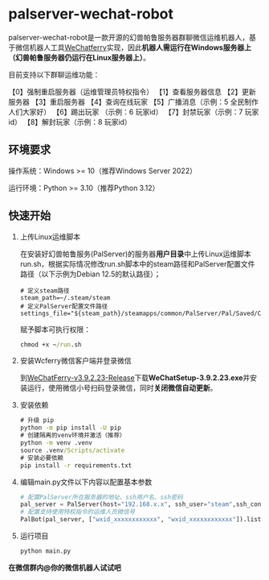 # palserver-wechat-robot

palserver-wechat-robot是一款开源的幻兽帕鲁服务器群聊微信运维机器人，基于微信机器人工具[WeChatferry](https://github.com/lich0821/WeChatFerry)实现，因此**机器人需运行在Windows服务器上（幻兽帕鲁服务器仍运行在Linux服务器上）**。

目前支持以下群聊运维功能：

【0】强制重启服务器（运维管理员特权指令）
【1】查看服务器信息
【2】更新服务器
【3】重启服务器
【4】查询在线玩家
【5】广播消息（示例：5 全民制作人们大家好）
【6】踢出玩家 （示例：6 玩家id）
【7】封禁玩家（示例：7 玩家id）
【8】解封玩家（示例：8 玩家id）



## 环境要求

操作系统：Windows >= 10（推荐Windows Server 2022）

运行环境：Python >= 3.10（推荐Python 3.12）



## 快速开始

1. 上传Linux运维脚本

   在安装好幻兽帕鲁服务(PalServer)的服务器**用户目录**中上传Linux运维脚本run.sh，根据实际情况修改run.sh脚本中的steam路径和PalServer配置文件路径（以下示例为Debian 12.5的默认路径）；

   ```shell
   # 定义steam路径
   steam_path=~/.steam/steam
   # 定义PalServer配置文件路径
   settings_file="${steam_path}/steamapps/common/PalServer/Pal/Saved/Config/LinuxServer/PalWorldSettings.ini"
   ```

   赋予脚本可执行权限：

   ```cmd
   chmod +x ~/run.sh
   ```

   

2. 安装Wcferry微信客户端并登录微信

   到[WeChatFerry-v3.9.2.23-Release](https://github.com/lich0821/WeChatFerry/releases/tag/v39.0.14)下载**WeChatSetup-3.9.2.23.exe**并安装运行，使用微信小号扫码登录微信，同时**关闭微信自动更新**。

3. 安装依赖

   ```cmd
   # 升级 pip
   python -m pip install -U pip
   # 创建隔离的venv环境并激活（推荐）
   python -m venv .venv
   source .venv/Scripts/activate
   # 安装必要依赖
   pip install -r requirements.txt
   ```

3. 编辑main.py文件以下内容以配置基本参数

   ```python
   # 配置PalServer所在服务器的地址、ssh用户名、ssh密码
   pal_server = PalServer(host="192.168.x.x", ssh_user="steam",ssh_connect_kwargs={'password': "xxxxxx"})
   # 配置支持使用特权指令的运维人员微信号
   PalBot(pal_server, ["wxid_xxxxxxxxxxxx", "wxid_xxxxxxxxxxxx"]).listen_for_msg()
   ```

4. 运行项目

   ```cmd
   python main.py
   ```



**在微信群内@你的微信机器人试试吧**